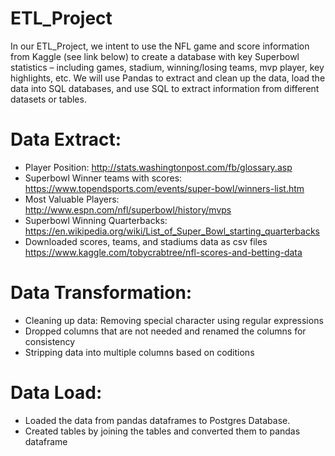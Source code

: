# ETL_Project

In our ETL_Project, we intent to use the NFL game and score information from Kaggle (see link below) to create a database with key Superbowl statistics – including games, stadium, winning/losing teams, mvp player, key highlights, etc.  We will use Pandas to extract and clean up the data, load the data into SQL databases, and use SQL to extract information from different datasets or tables.  

# Data Extract:
- Player Position: http://stats.washingtonpost.com/fb/glossary.asp   
- Superbowl Winner teams with scores: https://www.topendsports.com/events/super-bowl/winners-list.htm
- Most Valuable Players: http://www.espn.com/nfl/superbowl/history/mvps
- Superbowl Winning Quarterbacks: https://en.wikipedia.org/wiki/List_of_Super_Bowl_starting_quarterbacks
- Downloaded scores, teams, and stadiums data as csv files https://www.kaggle.com/tobycrabtree/nfl-scores-and-betting-data

# Data Transformation:
- Cleaning up data: Removing special character using regular expressions 
- Dropped columns that are not needed and renamed the columns for consistency
- Stripping data into multiple columns based on coditions
# Data Load:
- Loaded the data from pandas dataframes to Postgres Database.
- Created tables by joining the tables and converted them to pandas dataframe
